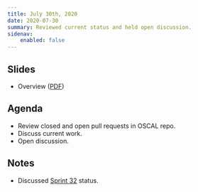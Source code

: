 ```yaml
---
title: July 30th, 2020
date: 2020-07-30
summary: Reviewed current status and held open discussion.
sidenav:
    enabled: false
---
```


## Slides

- Overview ([PDF](../slides-2020-07-30.pdf))

## Agenda

- Review closed and open pull requests in OSCAL repo.
- Discuss current work.
- Open discussion.

## Notes

- Discussed [Sprint 32](https://github.com/usnistgov/OSCAL/projects/31) status.
